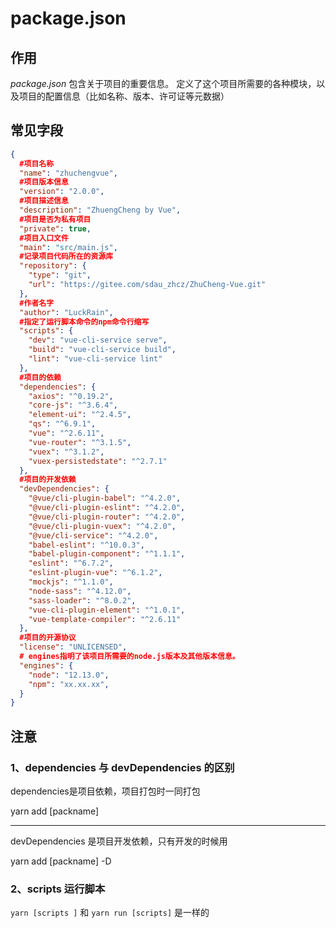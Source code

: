 # package.json

## 作用

*package.json* 包含关于项目的重要信息。  定义了这个项目所需要的各种模块，以及项目的配置信息（比如名称、版本、许可证等元数据） 

## 常见字段

```json
{
  #项目名称
  "name": "zhuchengvue",
  #项目版本信息
  "version": "2.0.0",
  #项目描述信息
  "description": "ZhuengCheng by Vue",
  #项目是否为私有项目
  "private": true,
  #项目入口文件
  "main": "src/main.js",
  #记录项目代码所在的资源库
  "repository": {
    "type": "git",
    "url": "https://gitee.com/sdau_zhcz/ZhuCheng-Vue.git"
  },
  #作者名字
  "author": "LuckRain",
  #指定了运行脚本命令的npm命令行缩写
  "scripts": {
    "dev": "vue-cli-service serve",
    "build": "vue-cli-service build",
    "lint": "vue-cli-service lint"
  },
  #项目的依赖
  "dependencies": {
    "axios": "^0.19.2",
    "core-js": "^3.6.4",
    "element-ui": "^2.4.5",
    "qs": "^6.9.1",
    "vue": "^2.6.11",
    "vue-router": "^3.1.5",
    "vuex": "^3.1.2",
    "vuex-persistedstate": "^2.7.1"
  },
  #项目的开发依赖
  "devDependencies": {
    "@vue/cli-plugin-babel": "^4.2.0",
    "@vue/cli-plugin-eslint": "^4.2.0",
    "@vue/cli-plugin-router": "^4.2.0",
    "@vue/cli-plugin-vuex": "^4.2.0",
    "@vue/cli-service": "^4.2.0",
    "babel-eslint": "^10.0.3",
    "babel-plugin-component": "^1.1.1",
    "eslint": "^6.7.2",
    "eslint-plugin-vue": "^6.1.2",
    "mockjs": "^1.1.0",
    "node-sass": "^4.12.0",
    "sass-loader": "^8.0.2",
    "vue-cli-plugin-element": "^1.0.1",
    "vue-template-compiler": "^2.6.11"
  },
  #项目的开源协议
  "license": "UNLICENSED",
  # engines指明了该项目所需要的node.js版本及其他版本信息。
  "engines": {
    "node": "12.13.0", 
    "npm": "xx.xx.xx", 
  }
}
```



## 注意

### 1、dependencies 与 devDependencies 的区别

dependencies是项目依赖，项目打包时一同打包

yarn add [packname]

------------------------------------------------------------------------------------------------

devDependencies 是项目开发依赖，只有开发的时候用

yarn add [packname] -D

### 2、scripts 运行脚本

`yarn [scripts ]`  和  `yarn run [scripts]`  是一样的


